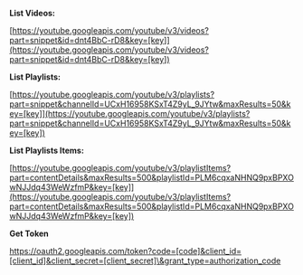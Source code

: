 **List Videos:**

[https://youtube.googleapis.com/youtube/v3/videos?part=snippet&id=dnt4BbC-rD8&key=[key]](https://youtube.googleapis.com/youtube/v3/videos?part=snippet&id=dnt4BbC-rD8&key=[key])



**List Playlists:**

[https://youtube.googleapis.com/youtube/v3/playlists?part=snippet&channelId=UCxH16958KSxT4Z9yL_9JYtw&maxResults=50&key=[key]](https://youtube.googleapis.com/youtube/v3/playlists?part=snippet&channelId=UCxH16958KSxT4Z9yL_9JYtw&maxResults=50&key=[key])



**List Playlists Items:**

[https://youtube.googleapis.com/youtube/v3/playlistItems?part=contentDetails&maxResults=500&playlistId=PLM6cqxaNHNQ9pxBPXOwNJJdq43WeWzfmP&key=[key]](https://youtube.googleapis.com/youtube/v3/playlistItems?part=contentDetails&maxResults=500&playlistId=PLM6cqxaNHNQ9pxBPXOwNJJdq43WeWzfmP&key=[key])



**Get Token**

https://oauth2.googleapis.com/token?code=[code]&client_id=[client_id]&client_secret=[client_secret]\&grant_type=authorization_code








